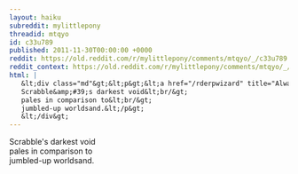 ```yaml
---
layout: haiku
subreddit: mylittlepony
threadid: mtqyo
id: c33u789
published: 2011-11-30T00:00:00 +0000
reddit: https://old.reddit.com/r/mylittlepony/comments/mtqyo/_/c33u789
reddit_context: https://old.reddit.com/r/mylittlepony/comments/mtqyo/_/c33u789?context=3
html: |
   &lt;div class="md"&gt;&lt;p&gt;&lt;a href="/rderpwizard" title="Always Relevant / Jumping Through Time And Space For / Darling Daughter&amp;#39;s Life"&gt;&lt;/a&gt; 
   Scrabble&amp;#39;s darkest void&lt;br/&gt;
   pales in comparison to&lt;br/&gt;
   jumbled-up worldsand.&lt;/p&gt;
   &lt;/div&gt;
---
```


[](/rderpwizard "Always Relevant / Jumping Through Time And Space For / Darling Daughter's Life") 
Scrabble's darkest void  
pales in comparison to  
jumbled-up worldsand.